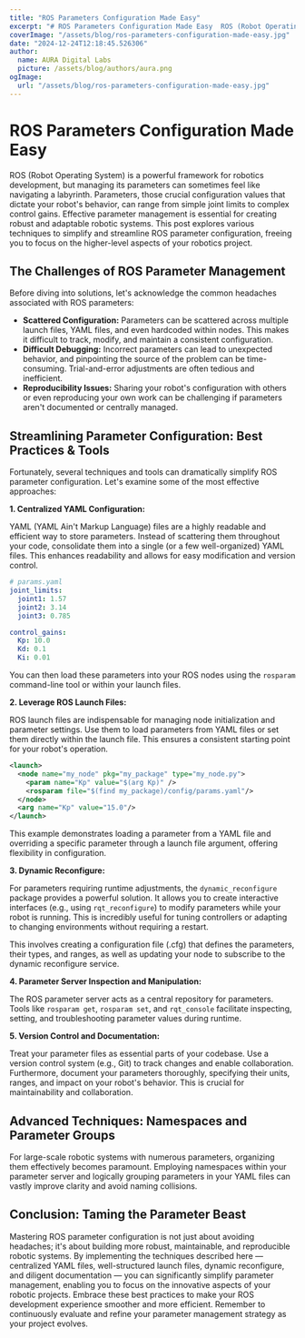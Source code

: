 ```yaml
---
title: "ROS Parameters Configuration Made Easy"
excerpt: "# ROS Parameters Configuration Made Easy  ROS (Robot Operating System) is a powerful framework for robotics development, but managing its parameters c"
coverImage: "/assets/blog/ros-parameters-configuration-made-easy.jpg"
date: "2024-12-24T12:18:45.526306"
author:
  name: AURA Digital Labs
  picture: /assets/blog/authors/aura.png
ogImage:
  url: "/assets/blog/ros-parameters-configuration-made-easy.jpg"
---
```


# ROS Parameters Configuration Made Easy

ROS (Robot Operating System) is a powerful framework for robotics development, but managing its parameters can sometimes feel like navigating a labyrinth.  Parameters, those crucial configuration values that dictate your robot's behavior, can range from simple joint limits to complex control gains.  Effective parameter management is essential for creating robust and adaptable robotic systems.  This post explores various techniques to simplify and streamline ROS parameter configuration, freeing you to focus on the higher-level aspects of your robotics project.

## The Challenges of ROS Parameter Management

Before diving into solutions, let's acknowledge the common headaches associated with ROS parameters:

* **Scattered Configuration:** Parameters can be scattered across multiple launch files, YAML files, and even hardcoded within nodes. This makes it difficult to track, modify, and maintain a consistent configuration.
* **Difficult Debugging:**  Incorrect parameters can lead to unexpected behavior, and pinpointing the source of the problem can be time-consuming.  Trial-and-error adjustments are often tedious and inefficient.
* **Reproducibility Issues:**  Sharing your robot's configuration with others or even reproducing your own work can be challenging if parameters aren't documented or centrally managed.

## Streamlining Parameter Configuration:  Best Practices & Tools

Fortunately, several techniques and tools can dramatically simplify ROS parameter configuration.  Let's examine some of the most effective approaches:

**1. Centralized YAML Configuration:**

YAML (YAML Ain't Markup Language) files are a highly readable and efficient way to store parameters.  Instead of scattering them throughout your code, consolidate them into a single (or a few well-organized) YAML files.  This enhances readability and allows for easy modification and version control.

```yaml
# params.yaml
joint_limits:
  joint1: 1.57
  joint2: 3.14
  joint3: 0.785

control_gains:
  Kp: 10.0
  Kd: 0.1
  Ki: 0.01
```

You can then load these parameters into your ROS nodes using the `rosparam` command-line tool or within your launch files.

**2. Leverage ROS Launch Files:**

ROS launch files are indispensable for managing node initialization and parameter settings. Use them to load parameters from YAML files or set them directly within the launch file. This ensures a consistent starting point for your robot's operation.

```xml
<launch>
  <node name="my_node" pkg="my_package" type="my_node.py">
    <param name="Kp" value="$(arg Kp)" />
    <rosparam file="$(find my_package)/config/params.yaml"/>
  </node>
  <arg name="Kp" value="15.0"/>
</launch>
```

This example demonstrates loading a parameter from a YAML file and overriding a specific parameter through a launch file argument, offering flexibility in configuration.

**3. Dynamic Reconfigure:**

For parameters requiring runtime adjustments, the `dynamic_reconfigure` package provides a powerful solution.  It allows you to create interactive interfaces (e.g., using `rqt_reconfigure`) to modify parameters while your robot is running.  This is incredibly useful for tuning controllers or adapting to changing environments without requiring a restart.

This involves creating a configuration file (.cfg) that defines the parameters, their types, and ranges, as well as updating your node to subscribe to the dynamic reconfigure service.

**4. Parameter Server Inspection and Manipulation:**

The ROS parameter server acts as a central repository for parameters. Tools like `rosparam get`, `rosparam set`, and `rqt_console` facilitate inspecting, setting, and troubleshooting parameter values during runtime.

**5. Version Control and Documentation:**

Treat your parameter files as essential parts of your codebase.  Use a version control system (e.g., Git) to track changes and enable collaboration.  Furthermore, document your parameters thoroughly, specifying their units, ranges, and impact on your robot's behavior.  This is crucial for maintainability and collaboration.


## Advanced Techniques:  Namespaces and Parameter Groups

For large-scale robotic systems with numerous parameters, organizing them effectively becomes paramount.  Employing namespaces within your parameter server and logically grouping parameters in your YAML files can vastly improve clarity and avoid naming collisions.


## Conclusion: Taming the Parameter Beast


Mastering ROS parameter configuration is not just about avoiding headaches; it's about building more robust, maintainable, and reproducible robotic systems. By implementing the techniques described here — centralized YAML files, well-structured launch files, dynamic reconfigure, and diligent documentation — you can significantly simplify parameter management, enabling you to focus on the innovative aspects of your robotic projects.  Embrace these best practices to make your ROS development experience smoother and more efficient. Remember to continuously evaluate and refine your parameter management strategy as your project evolves.
